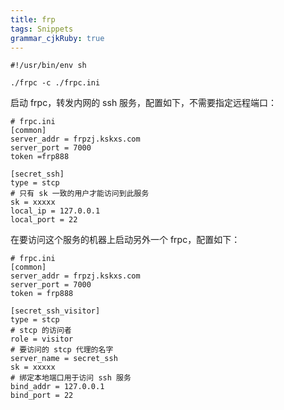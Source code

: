 ```yaml
---
title: frp
tags: Snippets
grammar_cjkRuby: true
---
```

```
#!/usr/bin/env sh 

./frpc -c ./frpc.ini
```

启动 frpc，转发内网的 ssh 服务，配置如下，不需要指定远程端口：

```
# frpc.ini
[common]
server_addr = frpzj.kskxs.com
server_port = 7000
token =frp888

[secret_ssh]
type = stcp
# 只有 sk 一致的用户才能访问到此服务
sk = xxxxx
local_ip = 127.0.0.1
local_port = 22
```

在要访问这个服务的机器上启动另外一个 frpc，配置如下：
```
# frpc.ini
[common]
server_addr = frpzj.kskxs.com
server_port = 7000
token = frp888

[secret_ssh_visitor]
type = stcp
# stcp 的访问者
role = visitor
# 要访问的 stcp 代理的名字
server_name = secret_ssh
sk = xxxxx
# 绑定本地端口用于访问 ssh 服务
bind_addr = 127.0.0.1
bind_port = 22
```